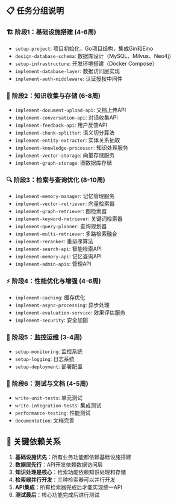 ## 📋 任务分组说明

### 🏗️ **阶段1：基础设施搭建** (4-6周)
- `setup-project`: 项目初始化，Go项目结构，集成Gin和Eino
- `design-database-schema`: 数据库设计（MySQL、Milvus、Neo4j）
- `setup-infrastructure`: 开发环境搭建（Docker Compose）
- `implement-database-layer`: 数据访问层实现
- `implement-auth-middleware`: 认证授权中间件

### 🔄 **阶段2：知识收集与存储** (6-8周)
- `implement-document-upload-api`: 文档上传API
- `implement-conversation-api`: 对话收集API
- `implement-feedback-api`: 用户反馈API
- `implement-chunk-splitter`: 语义切分算法
- `implement-entity-extractor`: 实体关系抽取
- `implement-knowledge-processor`: 知识处理服务
- `implement-vector-storage`: 向量存储服务
- `implement-graph-storage`: 图数据库存储

### 🔍 **阶段3：检索与查询优化** (8-10周)
- `implement-memory-manager`: 记忆管理服务
- `implement-vector-retriever`: 向量检索器
- `implement-graph-retriever`: 图检索器
- `implement-keyword-retriever`: 关键词检索器
- `implement-query-planner`: 查询规划器
- `implement-multi-retriever`: 多路检索融合
- `implement-reranker`: 重排序算法
- `implement-search-api`: 智能检索API
- `implement-memory-api`: 记忆查询API
- `implement-admin-apis`: 管理API

### ⚡ **阶段4：性能优化与增强** (4-6周)
- `implement-caching`: 缓存优化
- `implement-async-processing`: 异步处理
- `implement-evaluation-service`: 效果评估服务
- `implement-security`: 安全加固

### 🔧 **阶段5：监控运维** (3-4周)
- `setup-monitoring`: 监控系统
- `setup-logging`: 日志系统
- `setup-deployment`: 部署配置

### 🧪 **阶段6：测试与文档** (4-5周)
- `write-unit-tests`: 单元测试
- `write-integration-tests`: 集成测试
- `performance-testing`: 性能测试
- `documentation`: 文档完善

## 🔗 关键依赖关系

1. **基础设施优先**：所有业务功能都依赖基础设施搭建
2. **数据层先行**：API开发依赖数据访问层
3. **知识处理是核心**：检索功能依赖知识处理和存储
4. **检索器并行开发**：三种检索器可以并行开发
5. **API集成**：所有检索器完成后才能实现统一API
6. **测试最后**：核心功能完成后进行测试
